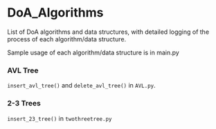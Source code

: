 # DoA_Algorithms

List of DoA algorithms and data structures, with detailed logging of the process of each algorithm/data structure.

Sample usage of each algorithm/data structure is in main.py

### AVL Tree

`insert_avl_tree()` and `delete_avl_tree()` in `AVL.py`. 

### 2-3 Trees

`insert_23_tree()` in `twothreetree.py`
